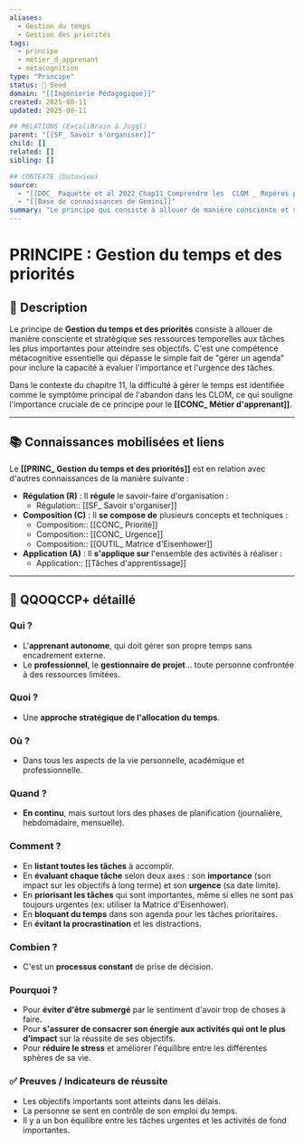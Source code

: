 ```yaml
---
aliases:
  - Gestion du temps
  - Gestion des priorités
tags:
  - principe
  - métier_d_apprenant
  - métacognition
type: "Principe"
status: 🌱 Seed
domain: "[[Ingénierie Pédagogique]]"
created: 2025-08-11
updated: 2025-08-11

## RELATIONS (ExcaliBrain & Juggl)
parent: "[[SF_ Savoir s'organiser]]"
child: []
related: []
sibling: []

## CONTEXTE (Dataview)
source:
  - "[[DOC_ Paquette et al 2022_Chap11_Comprendre les  CLOM _ Repères pour aborder leur conception]]" 
  - "[[Base de connaissances de Gemini]]"
summary: "Le principe qui consiste à allouer de manière consciente et stratégique ses ressources temporelles aux tâches les plus importantes pour atteindre ses objectifs."
---
```


# PRINCIPE : Gestion du temps et des priorités

## 📌 Description
Le principe de **Gestion du temps et des priorités** consiste à allouer de manière consciente et stratégique ses ressources temporelles aux tâches les plus importantes pour atteindre ses objectifs. C'est une compétence métacognitive essentielle qui dépasse le simple fait de "gérer un agenda" pour inclure la capacité à évaluer l'importance et l'urgence des tâches.

Dans le contexte du chapitre 11, la difficulté à gérer le temps est identifiée comme le symptôme principal de l'abandon dans les CLOM, ce qui souligne l'importance cruciale de ce principe pour le **[[CONC_ Métier d'apprenant]]**.

---
## 📚 Connaissances mobilisées et liens
Le **[[PRINC_ Gestion du temps et des priorités]]** est en relation avec d'autres connaissances de la manière suivante :

- **Régulation (R)** : Il **régule** le savoir-faire d'organisation :
    - Régulation:: [[SF_ Savoir s'organiser]]
- **Composition (C)** : Il **se compose de** plusieurs concepts et techniques :
    - Composition:: [[CONC_ Priorité]]
    - Composition:: [[CONC_ Urgence]]
    - Composition:: [[OUTIL_ Matrice d'Eisenhower]]
- **Application (A)** : Il **s'applique sur** l'ensemble des activités à réaliser :
    - Application:: [[Tâches d'apprentissage]]

---

## 🔎 QQOQCCP+ détaillé

### Qui ?
- L'**apprenant autonome**, qui doit gérer son propre temps sans encadrement externe.
- Le **professionnel**, le **gestionnaire de projet**... toute personne confrontée à des ressources limitées.

### Quoi ?
- Une **approche stratégique de l'allocation du temps**.

### Où ?
- Dans tous les aspects de la vie personnelle, académique et professionnelle.

### Quand ?
- **En continu**, mais surtout lors des phases de planification (journalière, hebdomadaire, mensuelle).

### Comment ?
- En **listant toutes les tâches** à accomplir.
- En **évaluant chaque tâche** selon deux axes : son **importance** (son impact sur les objectifs à long terme) et son **urgence** (sa date limite).
- En **priorisant les tâches** qui sont importantes, même si elles ne sont pas toujours urgentes (ex: utiliser la Matrice d'Eisenhower).
- En **bloquant du temps** dans son agenda pour les tâches prioritaires.
- En **évitant la procrastination** et les distractions.

### Combien ?
- C'est un **processus constant** de prise de décision.

### Pourquoi ?
- Pour **éviter d'être submergé** par le sentiment d'avoir trop de choses à faire.
- Pour **s'assurer de consacrer son énergie aux activités qui ont le plus d'impact** sur la réussite de ses objectifs.
- Pour **réduire le stress** et améliorer l'équilibre entre les différentes sphères de sa vie.

### ✅ Preuves / Indicateurs de réussite
- Les objectifs importants sont atteints dans les délais.
- La personne se sent en contrôle de son emploi du temps.
- Il y a un bon équilibre entre les tâches urgentes et les activités de fond importantes.